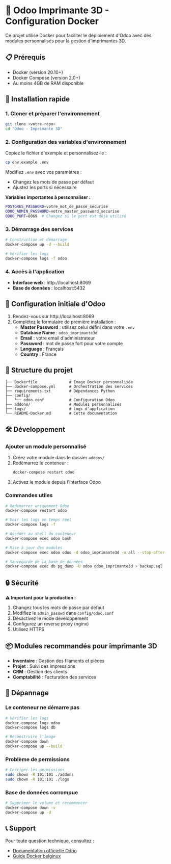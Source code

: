 # 🐳 Odoo Imprimante 3D - Configuration Docker

Ce projet utilise Docker pour faciliter le déploiement d'Odoo avec des modules personnalisés pour la gestion d'imprimantes 3D.

## 📋 Prérequis

- Docker (version 20.10+)
- Docker Compose (version 2.0+)
- Au moins 4GB de RAM disponible

## 🚀 Installation rapide

### 1. Cloner et préparer l'environnement

```bash
git clone <votre-repo>
cd "Odoo - Imprimante 3D"
```

### 2. Configuration des variables d'environnement

Copiez le fichier d'exemple et personnalisez-le :

```bash
cp env.example .env
```

Modifiez `.env` avec vos paramètres :

- Changez les mots de passe par défaut
- Ajustez les ports si nécessaire

**Variables importantes à personnaliser :**

```bash
POSTGRES_PASSWORD=votre_mot_de_passe_securise
ODOO_ADMIN_PASSWORD=votre_master_password_securise
ODOO_PORT=8069  # Changez si le port est déjà utilisé
```

### 3. Démarrage des services

```bash
# Construction et démarrage
docker-compose up -d --build

# Vérifier les logs
docker-compose logs -f odoo
```

### 4. Accès à l'application

- **Interface web** : http://localhost:8069
- **Base de données** : localhost:5432

## 🔧 Configuration initiale d'Odoo

1. Rendez-vous sur http://localhost:8069
2. Complétez le formulaire de première installation :
   - **Master Password** : utilisez celui défini dans votre `.env`
   - **Database Name** : `odoo_imprimante3d`
   - **Email** : votre email d'administrateur
   - **Password** : mot de passe fort pour votre compte
   - **Language** : Français
   - **Country** : France

## 📁 Structure du projet

```
├── Dockerfile              # Image Docker personnalisée
├── docker-compose.yml      # Orchestration des services
├── requirements.txt        # Dépendances Python
├── config/
│   └── odoo.conf           # Configuration Odoo
├── addons/                 # Modules personnalisés
├── logs/                   # Logs d'application
└── README-Docker.md        # Cette documentation
```

## 🛠️ Développement

### Ajouter un module personnalisé

1. Créez votre module dans le dossier `addons/`
2. Redémarrez le conteneur :
   ```bash
   docker-compose restart odoo
   ```
3. Activez le module depuis l'interface Odoo

### Commandes utiles

```bash
# Redémarrer uniquement Odoo
docker-compose restart odoo

# Voir les logs en temps réel
docker-compose logs -f

# Accéder au shell du conteneur
docker-compose exec odoo bash

# Mise à jour des modules
docker-compose exec odoo odoo -d odoo_imprimante3d -u all --stop-after-init

# Sauvegarde de la base de données
docker-compose exec db pg_dump -U odoo odoo_imprimante3d > backup.sql
```

## 🔒 Sécurité

**⚠️ Important pour la production :**

1. Changez tous les mots de passe par défaut
2. Modifiez le `admin_passwd` dans `config/odoo.conf`
3. Désactivez le mode développement
4. Configurez un reverse proxy (nginx)
5. Utilisez HTTPS

## 📦 Modules recommandés pour imprimante 3D

- **Inventaire** : Gestion des filaments et pièces
- **Projet** : Suivi des impressions
- **CRM** : Gestion des clients
- **Comptabilité** : Facturation des services

## 🐛 Dépannage

### Le conteneur ne démarre pas

```bash
# Vérifier les logs
docker-compose logs odoo
docker-compose logs db

# Reconstruire l'image
docker-compose down
docker-compose up --build
```

### Problème de permissions

```bash
# Corriger les permissions
sudo chown -R 101:101 ./addons
sudo chown -R 101:101 ./logs
```

### Base de données corrompue

```bash
# Supprimer le volume et recommencer
docker-compose down -v
docker-compose up -d
```

## 📞 Support

Pour toute question technique, consultez :

- [Documentation officielle Odoo](https://www.odoo.com/documentation)
- [Guide Docker belginux](https://belginux.com/installer-odoo-avec-docker/)
